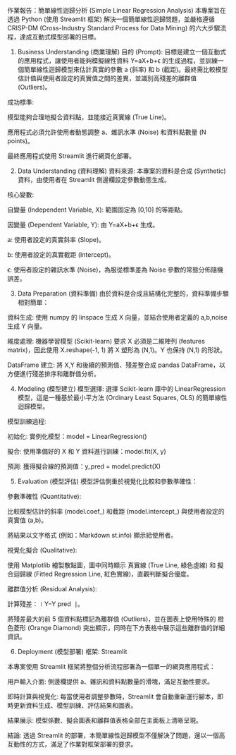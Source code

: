 作業報告：簡單線性迴歸分析 (Simple Linear Regression Analysis)
本專案旨在透過 Python (使用 Streamlit 框架) 解決一個簡單線性迴歸問題，並嚴格遵循 CRISP-DM (Cross-Industry Standard Process for Data Mining) 的六大步驟流程，達成互動式模型部署的目標。

1. Business Understanding (商業理解)
目的 (Prompt):
目標是建立一個互動式的應用程式，讓使用者能夠模擬線性資料 Y=aX+b+ϵ 的生成過程，並訓練一個簡單線性迴歸模型來估計真實的參數 a (斜率) 和 b (截距)。最終需比較模型估計值與使用者設定的真實值之間的差異，並識別高殘差的離群值 (Outliers)。

成功標準:

模型能夠合理地擬合資料點，並能接近真實線 (True Line)。

應用程式必須允許使用者動態調整 a、雜訊水準 (Noise) 和資料點數量 (N points)。

最終應用程式使用 Streamlit 進行網頁化部署。

2. Data Understanding (資料理解)
資料來源: 本專案的資料是合成 (Synthetic) 資料，由使用者在 Streamlit 側邊欄設定參數動態生成。

核心變數:

自變量 (Independent Variable, X): 範圍固定為 [0,10] 的等距點。

因變量 (Dependent Variable, Y): 由 Y=aX+b+ϵ 生成。

a: 使用者設定的真實斜率 (Slope)。

b: 使用者設定的真實截距 (Intercept)。

ϵ: 使用者設定的雜訊水準 (Noise)，為服從標準差為 Noise 參數的常態分佈隨機誤差。

3. Data Preparation (資料準備)
由於資料是合成且結構化完整的，資料準備步驟相對簡單：

資料生成: 使用 numpy 的 linspace 生成 X 向量，並結合使用者定義的 a,b,noise 生成 Y 向量。

維度處理: 機器學習模型 (Scikit-learn) 要求 X 必須是二維陣列 (features matrix)，因此使用 X.reshape(-1, 1) 將 X 塑形為 (N,1)。Y 也保持 (N,1) 的形狀。

DataFrame 建立: 將 X,Y 和後續的預測值、殘差整合成 pandas DataFrame，以方便進行殘差排序和離群值分析。

4. Modeling (模型建立)
模型選擇: 選擇 Scikit-learn 庫中的 LinearRegression 模型，這是一種基於最小平方法 (Ordinary Least Squares, OLS) 的簡單線性迴歸模型。

模型訓練過程:

初始化: 實例化模型：model = LinearRegression()

擬合: 使用準備好的 X 和 Y 資料進行訓練：model.fit(X, y)

預測: 獲得擬合線的預測值：y_pred = model.predict(X)

5. Evaluation (模型評估)
模型評估側重於視覺化比較和參數準確性：

參數準確性 (Quantitative):

比較模型估計的斜率 (model.coef_) 和截距 (model.intercept_) 與使用者設定的真實值 (a,b)。

將結果以文字格式 (例如：Markdown st.info) 顯示給使用者。

視覺化擬合 (Qualitative):

使用 Matplotlib 繪製散點圖，圖中同時顯示 真實線 (True Line, 綠色虛線) 和 擬合迴歸線 (Fitted Regression Line, 紅色實線)，直觀判斷擬合優度。

離群值分析 (Residual Analysis):

計算殘差：∣Y−Y 
pred
​
 ∣。

將殘差最大的前 5 個資料點標記為離群值 (Outliers)，並在圖表上使用特殊的 橙色菱形 (Orange Diamond) 突出顯示，同時在下方表格中展示這些離群值的詳細資訊。

6. Deployment (模型部署)
框架: Streamlit

本專案使用 Streamlit 框架將整個分析流程部署為一個單一的網頁應用程式：

用戶輸入介面: 側邊欄提供 a、雜訊和資料點數量的滑塊，滿足互動性要求。

即時計算與視覺化: 每當使用者調整參數時，Streamlit 會自動重新運行腳本，即時更新資料生成、模型訓練、評估結果和圖表。

結果展示: 模型係數、擬合圖表和離群值表格全部在主面板上清晰呈現。

結論:
透過 Streamlit 的部署，本簡單線性迴歸模型不僅解決了問題，還以一個高互動性的方式，滿足了作業對框架部署的要求。
